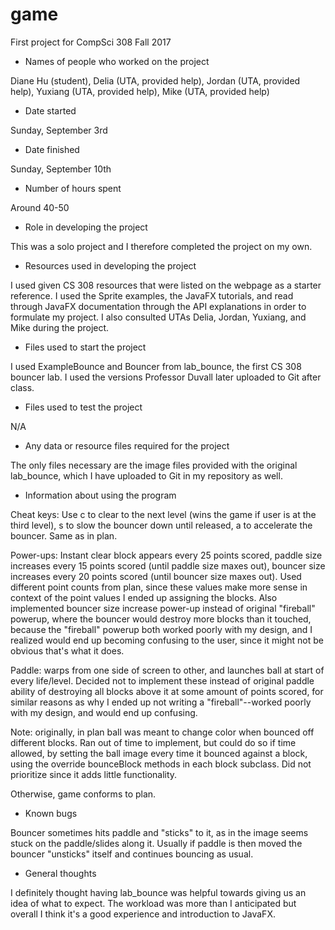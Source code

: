 game
====

First project for CompSci 308 Fall 2017
* Names of people who worked on the project

Diane Hu (student), Delia (UTA, provided help), Jordan (UTA, provided help), Yuxiang (UTA, provided help), Mike (UTA, provided help)

* Date started

Sunday, September 3rd

* Date finished

Sunday, September 10th

* Number of hours spent

Around 40-50

* Role in developing the project

This was a solo project and I therefore completed the project on my own.

* Resources used in developing the project

I used given CS 308 resources that were listed on the webpage as a starter reference. I used the Sprite examples, the JavaFX tutorials, and read through JavaFX documentation through the API explanations in order to formulate my project. I also consulted UTAs Delia, Jordan, Yuxiang, and Mike during the project.

* Files used to start the project

I used ExampleBounce and Bouncer from lab_bounce, the first CS 308 bouncer lab. I used the versions Professor Duvall later uploaded to Git after class.

* Files used to test the project

N/A

* Any data or resource files required for the project

The only files necessary are the image files provided with the original lab_bounce, which I have uploaded to Git in my repository as well.

* Information about using the program

Cheat keys: Use c to clear to the next level (wins the game if user is at the third level), s to slow the bouncer down until released, a to accelerate the bouncer. Same as in plan.

Power-ups: Instant clear block appears every 25 points scored, paddle size increases every 15 points scored (until paddle size maxes out), bouncer size increases every 20 points scored (until bouncer size maxes out). Used different point counts from plan, since these values make more sense in context of the point values I ended up assigning the blocks. Also implemented bouncer size increase power-up instead of original "fireball" powerup, where the bouncer would destroy more blocks than it touched, because the "fireball" powerup both worked poorly with my design, and I realized would end up becoming confusing to the user, since it might not be obvious that's what it does.

Paddle: warps from one side of screen to other, and launches ball at start of every life/level. Decided not to implement these instead of original paddle ability of destroying all blocks above it at some amount of points scored, for similar reasons as why I ended up not writing a "fireball"--worked poorly with my design, and would end up confusing.

Note: originally, in plan ball was meant to change color when bounced off different blocks. Ran out of time to implement, but could do so if time allowed, by setting the ball image every time it bounced against a block, using the override bounceBlock methods in each block subclass. Did not prioritize since it adds little functionality.

Otherwise, game conforms to plan.

* Known bugs

Bouncer sometimes hits paddle and "sticks" to it, as in the image seems stuck on the paddle/slides along it. Usually if paddle is then moved the bouncer "unsticks" itself and continues bouncing as usual.

* General thoughts

I definitely thought having lab_bounce was helpful towards giving us an idea of what to expect. The workload was more than I anticipated but overall I think it's a good experience and introduction to JavaFX.